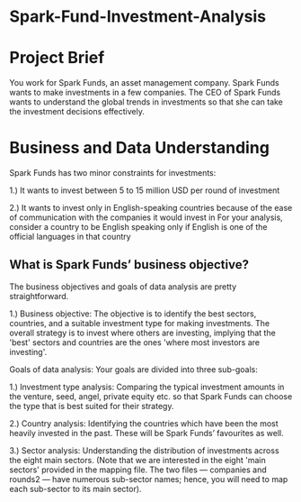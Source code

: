 # Spark-Fund-Investment-Analysis

# Project Brief
You work for Spark Funds, an asset management company. Spark Funds wants to make investments in a few companies. The CEO of Spark Funds wants to understand the global trends in investments so that she can take the investment decisions effectively.

# Business and Data Understanding
Spark Funds has two minor constraints for investments:

1.) It wants to invest between 5 to 15 million USD per round of investment

2.) It wants to invest only in English-speaking countries because of the ease of communication with the companies it would invest in For your analysis, consider a country to be English speaking only if English is one of the official languages in that country

## What is Spark Funds’ business objective?
The business objectives and goals of data analysis are pretty straightforward.

1.) Business objective: The objective is to identify the best sectors, countries, and a suitable investment type for making investments. The overall strategy is to invest where others are investing, implying that the 'best' sectors and countries are the ones 'where most investors are investing'.

Goals of data analysis: Your goals are divided into three sub-goals:

1.) Investment type analysis: Comparing the typical investment amounts in the venture, seed, angel, private equity etc. so that Spark Funds can choose the type that is best suited for their strategy.

2.) Country analysis: Identifying the countries which have been the most heavily invested in the past. These will be Spark Funds’ favourites as well. 

3.) Sector analysis: Understanding the distribution of investments across the eight main sectors. (Note that we are interested in the eight 'main sectors' provided in the mapping file. The two files — companies and rounds2 — have numerous sub-sector names; hence, you will need to map each sub-sector to its main sector).
